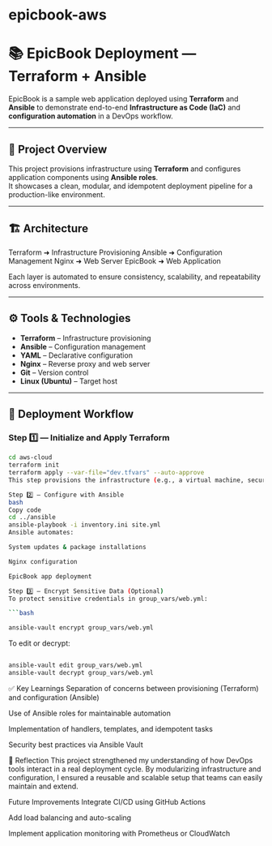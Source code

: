 # epicbook-aws
# 📚 EpicBook Deployment — Terraform + Ansible

EpicBook is a sample web application deployed using **Terraform** and **Ansible** to demonstrate end-to-end **Infrastructure as Code (IaC)** and **configuration automation** in a DevOps workflow.

---

## 🧩 Project Overview

This project provisions infrastructure using **Terraform** and configures application components using **Ansible roles**.  
It showcases a clean, modular, and idempotent deployment pipeline for a production-like environment.

---

## 🏗️ Architecture

Terraform ➜ Infrastructure Provisioning
Ansible ➜ Configuration Management
Nginx ➜ Web Server
EpicBook ➜ Web Application

Each layer is automated to ensure consistency, scalability, and repeatability across environments.

---

## ⚙️ Tools & Technologies

- **Terraform** – Infrastructure provisioning  
- **Ansible** – Configuration management  
- **YAML** – Declarative configuration  
- **Nginx** – Reverse proxy and web server  
- **Git** – Version control  
- **Linux (Ubuntu)** – Target host




---

## 🚀 Deployment Workflow

### Step 1️⃣ — Initialize and Apply Terraform
```bash
cd aws-cloud
terraform init
terraform apply --var-file="dev.tfvars" --auto-approve
This step provisions the infrastructure (e.g., a virtual machine, security groups, networking).

Step 2️⃣ — Configure with Ansible
bash
Copy code
cd ../ansible
ansible-playbook -i inventory.ini site.yml
Ansible automates:

System updates & package installations

Nginx configuration

EpicBook app deployment

Step 3️⃣ — Encrypt Sensitive Data (Optional)
To protect sensitive credentials in group_vars/web.yml:

```bash

ansible-vault encrypt group_vars/web.yml

```

To edit or decrypt:


```bash

ansible-vault edit group_vars/web.yml
ansible-vault decrypt group_vars/web.yml

```

✅ Key Learnings
Separation of concerns between provisioning (Terraform) and configuration (Ansible)

Use of Ansible roles for maintainable automation

Implementation of handlers, templates, and idempotent tasks

Security best practices via Ansible Vault

📘 Reflection
This project strengthened my understanding of how DevOps tools interact in a real deployment cycle.
By modularizing infrastructure and configuration, I ensured a reusable and scalable setup that teams can easily maintain and extend.

 Future Improvements
Integrate CI/CD using GitHub Actions

Add load balancing and auto-scaling

Implement application monitoring with Prometheus or CloudWatch